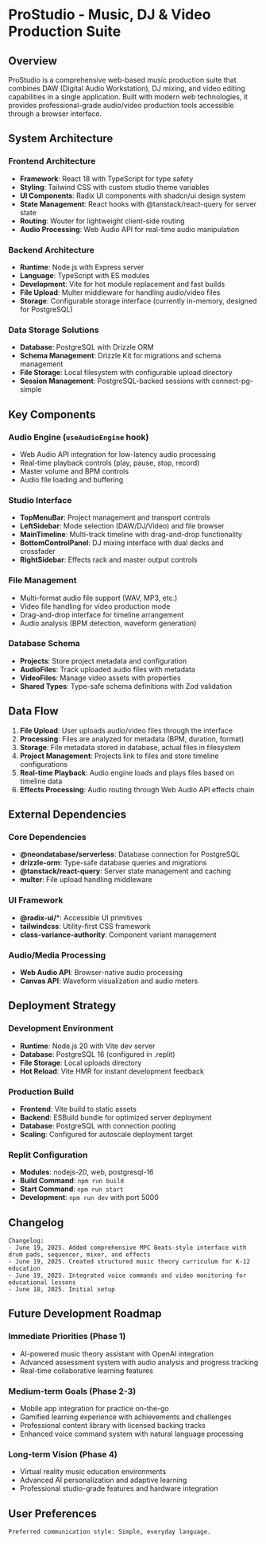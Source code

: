 # ProStudio - Music, DJ & Video Production Suite

## Overview

ProStudio is a comprehensive web-based music production suite that combines DAW (Digital Audio Workstation), DJ mixing, and video editing capabilities in a single application. Built with modern web technologies, it provides professional-grade audio/video production tools accessible through a browser interface.

## System Architecture

### Frontend Architecture
- **Framework**: React 18 with TypeScript for type safety
- **Styling**: Tailwind CSS with custom studio theme variables
- **UI Components**: Radix UI components with shadcn/ui design system
- **State Management**: React hooks with @tanstack/react-query for server state
- **Routing**: Wouter for lightweight client-side routing
- **Audio Processing**: Web Audio API for real-time audio manipulation

### Backend Architecture
- **Runtime**: Node.js with Express server
- **Language**: TypeScript with ES modules
- **Development**: Vite for hot module replacement and fast builds
- **File Upload**: Multer middleware for handling audio/video files
- **Storage**: Configurable storage interface (currently in-memory, designed for PostgreSQL)

### Data Storage Solutions
- **Database**: PostgreSQL with Drizzle ORM
- **Schema Management**: Drizzle Kit for migrations and schema management
- **File Storage**: Local filesystem with configurable upload directory
- **Session Management**: PostgreSQL-backed sessions with connect-pg-simple

## Key Components

### Audio Engine (`useAudioEngine` hook)
- Web Audio API integration for low-latency audio processing
- Real-time playback controls (play, pause, stop, record)
- Master volume and BPM controls
- Audio file loading and buffering

### Studio Interface
- **TopMenuBar**: Project management and transport controls
- **LeftSidebar**: Mode selection (DAW/DJ/Video) and file browser
- **MainTimeline**: Multi-track timeline with drag-and-drop functionality
- **BottomControlPanel**: DJ mixing interface with dual decks and crossfader
- **RightSidebar**: Effects rack and master output controls

### File Management
- Multi-format audio file support (WAV, MP3, etc.)
- Video file handling for video production mode
- Drag-and-drop interface for timeline arrangement
- Audio analysis (BPM detection, waveform generation)

### Database Schema
- **Projects**: Store project metadata and configuration
- **AudioFiles**: Track uploaded audio files with metadata
- **VideoFiles**: Manage video assets with properties
- **Shared Types**: Type-safe schema definitions with Zod validation

## Data Flow

1. **File Upload**: User uploads audio/video files through the interface
2. **Processing**: Files are analyzed for metadata (BPM, duration, format)
3. **Storage**: File metadata stored in database, actual files in filesystem
4. **Project Management**: Projects link to files and store timeline configurations
5. **Real-time Playback**: Audio engine loads and plays files based on timeline data
6. **Effects Processing**: Audio routing through Web Audio API effects chain

## External Dependencies

### Core Dependencies
- **@neondatabase/serverless**: Database connection for PostgreSQL
- **drizzle-orm**: Type-safe database queries and migrations
- **@tanstack/react-query**: Server state management and caching
- **multer**: File upload handling middleware

### UI Framework
- **@radix-ui/***: Accessible UI primitives
- **tailwindcss**: Utility-first CSS framework
- **class-variance-authority**: Component variant management

### Audio/Media Processing
- **Web Audio API**: Browser-native audio processing
- **Canvas API**: Waveform visualization and audio meters

## Deployment Strategy

### Development Environment
- **Runtime**: Node.js 20 with Vite dev server
- **Database**: PostgreSQL 16 (configured in .replit)
- **File Storage**: Local uploads directory
- **Hot Reload**: Vite HMR for instant development feedback

### Production Build
- **Frontend**: Vite build to static assets
- **Backend**: ESBuild bundle for optimized server deployment
- **Database**: PostgreSQL with connection pooling
- **Scaling**: Configured for autoscale deployment target

### Replit Configuration
- **Modules**: nodejs-20, web, postgresql-16
- **Build Command**: `npm run build`
- **Start Command**: `npm run start`
- **Development**: `npm run dev` with port 5000

## Changelog

```
Changelog:
- June 19, 2025. Added comprehensive MPC Beats-style interface with drum pads, sequencer, mixer, and effects
- June 19, 2025. Created structured music theory curriculum for K-12 education
- June 19, 2025. Integrated voice commands and video monitoring for educational lessons
- June 18, 2025. Initial setup
```

## Future Development Roadmap

### Immediate Priorities (Phase 1)
- AI-powered music theory assistant with OpenAI integration
- Advanced assessment system with audio analysis and progress tracking
- Real-time collaborative learning features

### Medium-term Goals (Phase 2-3)
- Mobile app integration for practice on-the-go
- Gamified learning experience with achievements and challenges
- Professional content library with licensed backing tracks
- Enhanced voice command system with natural language processing

### Long-term Vision (Phase 4)
- Virtual reality music education environments
- Advanced AI personalization and adaptive learning
- Professional studio-grade features and hardware integration

## User Preferences

```
Preferred communication style: Simple, everyday language.
```